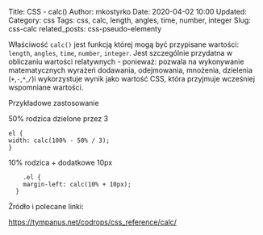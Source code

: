 Title: CSS - calc()
Author: mkostyrko
Date: 2020-04-02 10:00
Updated:
Category: css
Tags: css, calc, length, angles, time, number, integer
Slug: css-calc
related_posts: css-pseudo-elementy

Właściwość `calc()` jest funkcją której mogą być przypisane wartości:
`length`, `angles`, `time`, `number`, `integer`. 
Jest szczególnie przydatna w obliczaniu wartości relatywnych - ponieważ: 
pozwala na wykonywanie matematycznych wyrażeń dodawania, odejmowania, mnożenia, dzielenia  (`+`,`-`,`*`,`/`)i wykorzystuje wynik jako wartość CSS, która przyjmuje wcześniej wspomniane wartości.


Przykładowe zastosowanie

50% rodzica dzielone przez 3

    el {
    width: calc(100% - 50% / 3);
    }

10% rodzica + dodatkowe 10px

        .el {
        margin-left: calc(10% + 10px);
      }

Źródło i polecane linki:

https://tympanus.net/codrops/css_reference/calc/
